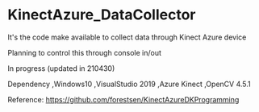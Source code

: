 # KinectAzure_DataCollector

It's the code make available to collect data through Kinect Azure device

Planning to control this through console in/out

In progress (updated in 210430)

Dependency
  ,Windows10
  ,VisualStudio 2019
  ,Azure Kinect
  ,OpenCV 4.5.1


Reference: https://github.com/forestsen/KinectAzureDKProgramming
